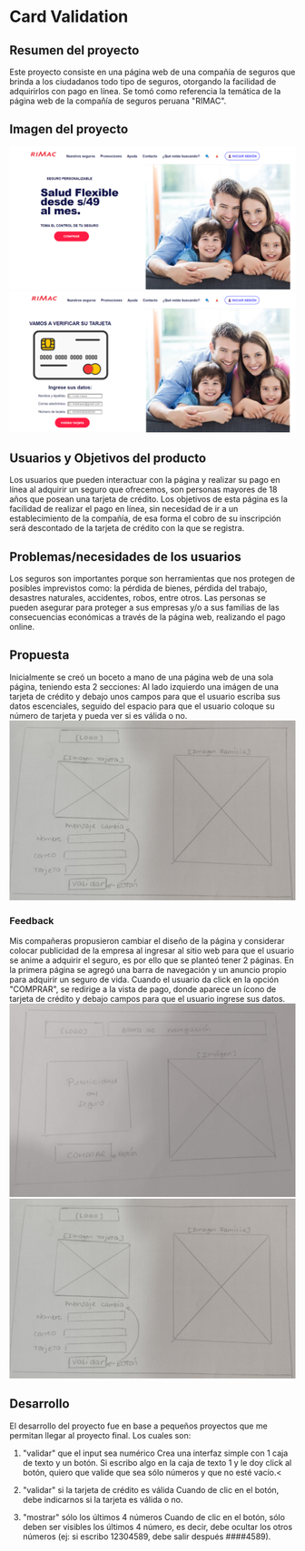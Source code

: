 # Card Validation

## Resumen del proyecto

Este proyecto consiste en una página web de una compañía de seguros que brinda a los ciudadanos todo tipo de seguros, otorgando la facilidad de adquirirlos con pago en línea. Se tomó como referencia la temática de la página web de la compañía de seguros peruana "RIMAC".

## Imagen del proyecto

![Imagen text](https://github.com/lindalopezc/LIM017-card-validation/blob/main/src/Imagenfinal1.png)
![Imagen text](https://github.com/lindalopezc/LIM017-card-validation/blob/main/src/imagenfinal2.png)

## Usuarios y Objetivos del producto

Los usuarios que pueden interactuar con la página y realizar su pago en línea al adquirir un seguro que ofrecemos, son personas mayores de 18 años que posean una tarjeta de crédito. Los objetivos de esta página es la facilidad de realizar el pago en línea, sin necesidad de ir a un establecimiento de la compañía, de esa forma el cobro de su inscripción será descontado de la tarjeta de crédito con la que se registra.

## Problemas/necesidades de los usuarios

Los seguros son importantes porque son herramientas que nos protegen de posibles imprevistos como: la pérdida de bienes, pérdida del trabajo, desastres naturales, accidentes, robos, entre otros. Las personas se pueden asegurar para proteger a sus empresas y/o a sus familias de las consecuencias económicas a través de la página web, realizando el pago online.

## Propuesta

Inicialmente se creó un boceto a mano de una página web de una sola página, teniendo esta 2 secciones: Al lado izquierdo una imágen de una tarjeta de crédito y debajo unos campos para que el usuario escriba sus datos escenciales, seguido del espacio para que el usuario coloque su número de tarjeta y pueda ver si es válida o no.
![Imagen text](https://github.com/lindalopezc/LIM017-card-validation/blob/main/src/boceto1.jpg)

### Feedback
Mis compañeras propusieron cambiar el diseño de la página y considerar colocar publicidad de la empresa al ingresar al sitio web para que el usuario se anime a adquirir el seguro, es por ello que se planteó tener 2 páginas.
En la primera página se agregó una barra de navegación y un anuncio propio para adquirir un seguro de vida. Cuando el usuario da click en la opción "COMPRAR", se redirige a la vista de pago, donde aparece un ícono de tarjeta de crédito y debajo campos para que el usuario ingrese sus datos.
![Imagen text](https://github.com/lindalopezc/LIM017-card-validation/blob/main/src/boceto2.jpg)
![Imagen text](https://github.com/lindalopezc/LIM017-card-validation/blob/main/src/boceto1.jpg)

## Desarrollo
El desarrollo del proyecto fue en base a pequeños proyectos que me permitan llegar al proyecto final. Los cuales son:

1. "validar" que el input sea numérico
Crea una interfaz simple con 1 caja de texto y un botón. Si escribo algo en la caja de texto 1 y le doy click al botón, quiero que valide que sea sólo números y que no esté vacío.<

2. "validar" si la tarjeta de crédito es válida
Cuando de clic en el botón, debe indicarnos si la tarjeta es válida o no.

3. "mostrar" sólo los últimos 4 números
Cuando de clic en el botón, sólo deben ser visibles los últimos 4 número, es decir, debe ocultar los otros números (ej: si escribo 12304589, debe salir después ####4589).
